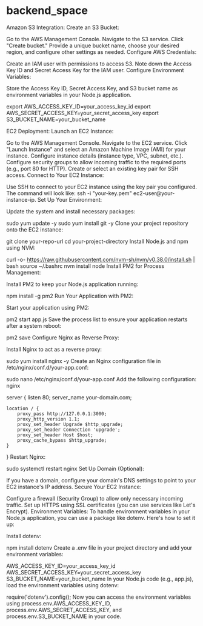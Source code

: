 # backend_space

Amazon S3 Integration:
Create an S3 Bucket:

Go to the AWS Management Console.
Navigate to the S3 service.
Click "Create bucket."
Provide a unique bucket name, choose your desired region, and configure other settings as needed.
Configure AWS Credentials:

Create an IAM user with permissions to access S3.
Note down the Access Key ID and Secret Access Key for the IAM user.
Configure Environment Variables:

Store the Access Key ID, Secret Access Key, and S3 bucket name as environment variables in your Node.js application.


export AWS_ACCESS_KEY_ID=your_access_key_id
export AWS_SECRET_ACCESS_KEY=your_secret_access_key
export S3_BUCKET_NAME=your_bucket_name



EC2 Deployment:
Launch an EC2 Instance:

Go to the AWS Management Console.
Navigate to the EC2 service.
Click "Launch Instance" and select an Amazon Machine Image (AMI) for your instance.
Configure instance details (instance type, VPC, subnet, etc.).
Configure security groups to allow incoming traffic to the required ports (e.g., port 80 for HTTP).
Create or select an existing key pair for SSH access.
Connect to Your EC2 Instance:

Use SSH to connect to your EC2 instance using the key pair you configured.
The command will look like: ssh -i "your-key.pem" ec2-user@your-instance-ip.
Set Up Your Environment:

Update the system and install necessary packages:

sudo yum update -y
sudo yum install git -y
Clone your project repository onto the EC2 instance:

git clone your-repo-url
cd your-project-directory
Install Node.js and npm using NVM:

curl -o- https://raw.githubusercontent.com/nvm-sh/nvm/v0.38.0/install.sh | bash
source ~/.bashrc
nvm install node
Install PM2 for Process Management:

Install PM2 to keep your Node.js application running:

npm install -g pm2
Run Your Application with PM2:

Start your application using PM2:

pm2 start app.js
Save the process list to ensure your application restarts after a system reboot:

pm2 save
Configure Nginx as Reverse Proxy:

Install Nginx to act as a reverse proxy:

sudo yum install nginx -y
Create an Nginx configuration file in /etc/nginx/conf.d/your-app.conf:

sudo nano /etc/nginx/conf.d/your-app.conf
Add the following configuration:
nginx

server {
    listen 80;
    server_name your-domain.com;

    location / {
        proxy_pass http://127.0.0.1:3000;
        proxy_http_version 1.1;
        proxy_set_header Upgrade $http_upgrade;
        proxy_set_header Connection 'upgrade';
        proxy_set_header Host $host;
        proxy_cache_bypass $http_upgrade;
    }
}
Restart Nginx:

sudo systemctl restart nginx
Set Up Domain (Optional):

If you have a domain, configure your domain's DNS settings to point to your EC2 instance's IP address.
Secure Your EC2 Instance:

Configure a firewall (Security Group) to allow only necessary incoming traffic.
Set up HTTPS using SSL certificates (you can use services like Let's Encrypt).
Environment Variables:
To handle environment variables in your Node.js application, you can use a package like dotenv. Here's how to set it up:

Install dotenv:


npm install dotenv
Create a .env file in your project directory and add your environment variables:


AWS_ACCESS_KEY_ID=your_access_key_id
AWS_SECRET_ACCESS_KEY=your_secret_access_key
S3_BUCKET_NAME=your_bucket_name
In your Node.js code (e.g., app.js), load the environment variables using dotenv:

require('dotenv').config();
Now you can access the environment variables using process.env.AWS_ACCESS_KEY_ID, process.env.AWS_SECRET_ACCESS_KEY, and process.env.S3_BUCKET_NAME in your code.
